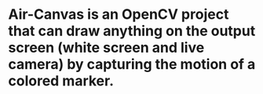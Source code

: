 # Air-Canvas is an OpenCV project that can draw anything on the output screen (white screen and live camera) by capturing the motion of a colored marker.
